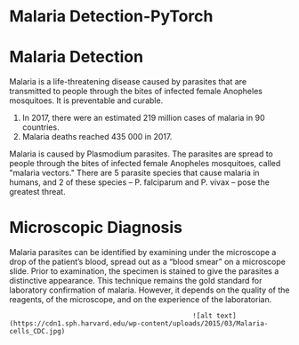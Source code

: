 # Malaria Detection-PyTorch

# Malaria Detection
Malaria is a life-threatening disease caused by parasites that are transmitted to people through the bites of infected female Anopheles mosquitoes. It is preventable and curable.

1) In 2017, there were an estimated 219 million cases of malaria in 90 countries.
2) Malaria deaths reached 435 000 in 2017.

Malaria is caused by Plasmodium parasites. The parasites are spread to people through the bites of infected female Anopheles mosquitoes, called "malaria vectors." There are 5 parasite species that cause malaria in humans, and 2 of these species – P. falciparum and P. vivax – pose the greatest threat.

# Microscopic Diagnosis

Malaria parasites can be identified by examining under the microscope a drop of the patient’s blood, spread out as a “blood smear” on a microscope slide. Prior to examination, the specimen is stained to give the parasites a distinctive appearance. This technique remains the gold standard for laboratory confirmation of malaria. However, it depends on the quality of the reagents, of the microscope, and on the experience of the laboratorian.


                                                  ![alt text](https://cdn1.sph.harvard.edu/wp-content/uploads/2015/03/Malaria-cells_CDC.jpg)

